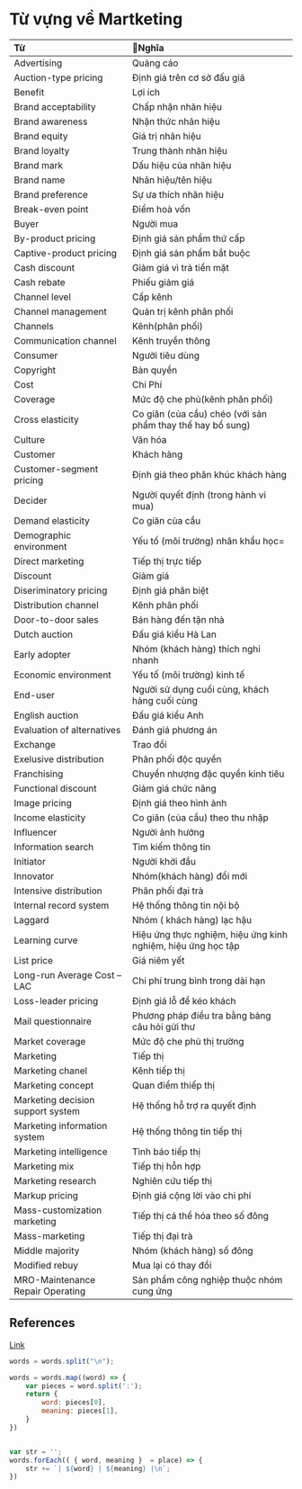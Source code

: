 # Từ vựng về Martketing 

| Từ        |   Nghĩa      |
|:--------- | :---------- |
| Advertising |  Quảng cáo |
| Auction-type pricing |  Định giá trên cơ sở đấu giá |
| Benefit |  Lợi ích |
| Brand acceptability |  Chấp nhận nhãn hiệu |
| Brand awareness |  Nhận thức nhãn hiệu |
| Brand equity |  Giá trị nhãn hiệu |
| Brand loyalty |  Trung thành nhãn hiệu |
| Brand mark |  Dấu hiệu của nhãn hiệu |
| Brand name |  Nhãn hiệu/tên hiệu |
| Brand preference |  Sự ưa thích nhãn hiệu |
| Break-even point |  Điểm hoà vốn |
| Buyer |  Người mua |
| By-product pricing |  Định giá sản phẩm thứ cấp |
| Captive-product pricing |  Định giá sản phẩm bắt buộc |
| Cash discount |  Giảm giá vì trả tiền mặt |
| Cash rebate |  Phiếu giảm giá |
| Channel level |  Cấp kênh |
| Channel management |  Quản trị kênh phân phối |
| Channels |  Kênh(phân phối) |
| Communication channel |  Kênh truyền thông |
| Consumer |  Người tiêu dùng |
| Copyright |  Bản quyền |
| Cost |  Chi Phí |
| Coverage |  Mức độ che phủ(kênh phân phối) |
| Cross elasticity |  Co giãn (của cầu) chéo (với sản phẩm thay thế hay bổ sung) |
| Culture |  Văn hóa |
| Customer |  Khách hàng |
| Customer-segment pricing |  Định giá theo phân khúc khách hàng |
| Decider |  Người quyết định (trong hành vi mua) |
| Demand elasticity |  Co giãn của cầu |
| Demographic environment |  Yếu tố (môi trường) nhân khẩu học= |
| Direct marketing |  Tiếp thị trực tiếp |
| Discount |  Giảm giá |
| Diseriminatory pricing |  Định giá phân biệt |
| Distribution channel |  Kênh phân phối |
| Door-to-door sales |  Bán hàng đến tận nhà |
| Dutch auction |  Đấu giá kiểu Hà Lan |
| Early adopter |  Nhóm (khách hàng) thích nghi nhanh |
| Economic environment |  Yếu tố (môi trường) kinh tế |
| End-user |  Người sử dụng cuối cùng, khách hàng cuối cùng |
| English auction |  Đấu giá kiểu Anh |
| Evaluation of alternatives |  Đánh giá phương án |
| Exchange |  Trao đổi |
| Exelusive distribution |  Phân phối độc quyền |
| Franchising |  Chuyển nhượng đặc quyền kinh tiêu |
| Functional discount |  Giảm giá chức năng |
| Image pricing |  Định giá theo hình ảnh |
| Income elasticity |  Co giãn (của cầu) theo thu nhập |
| Influencer |  Người ảnh hưởng |
| Information search |  Tìm kiếm thông tin |
| Initiator |  Người khởi đầu |
| Innovator |  Nhóm(khách hàng) đổi mới |
| Intensive distribution |  Phân phối đại trà |
| Internal record system |  Hệ thống thông tin nội bộ |
| Laggard |  Nhóm ( khách hàng) lạc hậu |
| Learning curve |  Hiệu ứng thực nghiệm, hiệu ứng kinh nghiệm, hiệu ứng học tập |
| List price |  Giá niêm yết |
| Long-run Average Cost – LAC |  Chi phí trung bình trong dài hạn |
| Loss-leader pricing |  Định giá lỗ để kéo khách |
| Mail questionnaire |  Phương pháp điều tra bằng bảng câu hỏi gửi thư |
| Market coverage |  Mức độ che phủ thị trường |
| Marketing |  Tiếp thị |
| Marketing chanel |  Kênh tiếp thị |
| Marketing concept |  Quan điểm thiếp thị |
| Marketing decision support system |  Hệ thống hỗ trợ ra quyết định |
| Marketing information system |  Hệ thống thông tin tiếp thị |
| Marketing intelligence |  Tình báo tiếp thị |
| Marketing mix |  Tiếp thị hỗn hợp |
| Marketing research |  Nghiên cứu tiếp thị |
| Markup pricing |  Định giá cộng lời vào chi phí |
| Mass-customization marketing |  Tiếp thị cá thể hóa theo số đông |
| Mass-marketing |  Tiếp thị đại trà |
| Middle majority |  Nhóm (khách hàng) số đông |
| Modified rebuy |  Mua lại có thay đổi |
| MRO-Maintenance Repair Operating |  Sản phẩm công nghiệp thuộc nhóm cung ứng |


## References 

[Link](https://pasal.edu.vn/bai-hoc-tieng-anh-giao-tiep-tu-vung-nganh-marketing-a25i359.html)

```js
words = words.split("\n");

words = words.map((word) => {
	var pieces = word.split(':');
	return {
		word: pieces[0],
		meaning: pieces[1],
	}
})


var str = ''; 
words.forEach(( { word, meaning }  = place) => { 
    str += `| ${word} | ${meaning} |\n`;
})
```